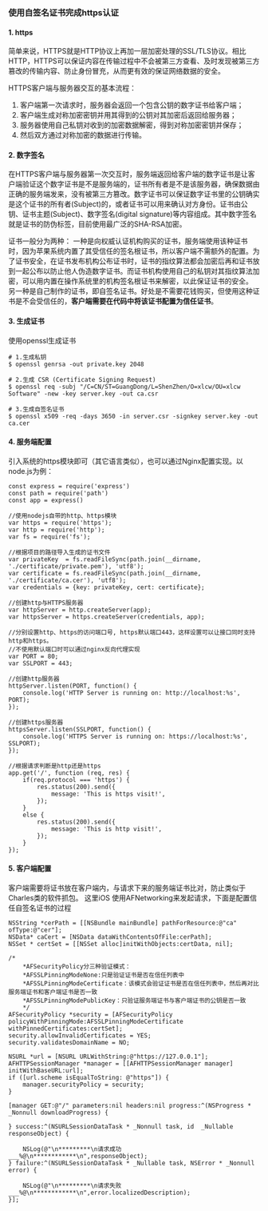 ### 使用自签名证书完成https认证

#### 1. https
简单来说，HTTPS就是HTTP协议上再加一层加密处理的SSL/TLS协议。相比HTTP，HTTPS可以保证内容在传输过程中不会被第三方查看、及时发现被第三方篡改的传输内容、防止身份冒充，从而更有效的保证网络数据的安全。

HTTPS客户端与服务器交互的基本流程：
1. 客户端第一次请求时，服务器会返回一个包含公钥的数字证书给客户端；
2. 客户端生成对称加密密钥并用其得到的公钥对其加密后返回给服务器；
3. 服务器使用自己私钥对收到的加密数据解密，得到对称加密密钥并保存；
4. 然后双方通过对称加密的数据进行传输。
#### 2. 数字签名
在HTTPS客户端与服务器第一次交互时，服务端返回给客户端的数字证书是让客户端验证这个数字证书是不是服务端的，证书所有者是不是该服务器，确保数据由正确的服务端发来，没有被第三方篡改。数字证书可以保证数字证书里的公钥确实是这个证书的所有者(Subject)的，或者证书可以用来确认对方身份。证书由公钥、证书主题(Subject)、数字签名(digital signature)等内容组成。其中数字签名就是证书的防伪标签，目前使用最广泛的SHA-RSA加密。

证书一般分为两种：
一种是向权威认证机构购买的证书，服务端使用该种证书时，因为苹果系统内置了其受信任的签名根证书，所以客户端不需额外的配置。为了证书安全，在证书发布机构公布证书时，证书的指纹算法都会加密后再和证书放到一起公布以防止他人伪造数字证书。而证书机构使用自己的私钥对其指纹算法加密，可以用内置在操作系统里的机构签名根证书来解密，以此保证证书的安全。
另一种是自己制作的证书，即自签名证书。好处是不需要花钱购买，但使用这种证书是不会受信任的，**客户端需要在代码中将该证书配置为信任证书**。
#### 3. 生成证书
使用openssl生成证书
```
# 1.生成私钥
$ openssl genrsa -out private.key 2048

# 2.生成 CSR (Certificate Signing Request)
$ openssl req -subj "/C=CN/ST=GuangDong/L=ShenZhen/O=xlcw/OU=xlcw Software" -new -key server.key -out ca.csr

# 3.生成自签名证书
$ openssl x509 -req -days 3650 -in server.csr -signkey server.key -out ca.cer
```
#### 4. 服务端配置
引入系统的https模块即可（其它语言类似），也可以通过Nginx配置实现。以node.js为例：
```
const express = require('express')
const path = require('path')
const app = express()

//使用nodejs自带的http、https模块
var https = require('https');
var http = require('http');
var fs = require('fs');

//根据项目的路径导入生成的证书文件
var privateKey  = fs.readFileSync(path.join(__dirname, './certificate/private.pem'), 'utf8');
var certificate = fs.readFileSync(path.join(__dirname, './certificate/ca.cer'), 'utf8');
var credentials = {key: privateKey, cert: certificate};

//创建http与HTTPS服务器
var httpServer = http.createServer(app);
var httpsServer = https.createServer(credentials, app);

//分别设置http、https的访问端口号, https默认端口443，这样设置可以让接口同时支持http和https。
//不使用默认端口时可以通过nginx反向代理实现
var PORT = 80;
var SSLPORT = 443;

//创建http服务器
httpServer.listen(PORT, function() {
    console.log('HTTP Server is running on: http://localhost:%s', PORT);
});

//创建https服务器
httpsServer.listen(SSLPORT, function() {
    console.log('HTTPS Server is running on: https://localhost:%s', SSLPORT);
});
  
//根据请求判断是http还是https
app.get('/', function (req, res) {
    if(req.protocol === 'https') {
        res.status(200).send({
            message: 'This is https visit!',
        });
    }
    else {
        res.status(200).send({
            message: 'This is http visit!',
        });
    }
});
```
#### 5. 客户端配置
客户端需要将证书放在客户端内，与请求下来的服务端证书比对，防止类似于Charles类的软件抓包。
这里iOS 使用AFNetworking来发起请求，下面是配置信任自签名证书的过程
```
NSString *cerPath = [[NSBundle mainBundle] pathForResource:@"ca" ofType:@"cer"];
NSData* caCert = [NSData dataWithContentsOfFile:cerPath];
NSSet * certSet = [[NSSet alloc]initWithObjects:certData, nil];

/*
    *AFSecurityPolicy分三种验证模式：
    *AFSSLPinningModeNone:只是验证证书是否在信任列表中
    *AFSSLPinningModeCertificate：该模式会验证证书是否在信任列表中，然后再对比服务端证书和客户端证书是否一致
    *AFSSLPinningModePublicKey：只验证服务端证书与客户端证书的公钥是否一致
    */
AFSecurityPolicy *security = [AFSecurityPolicy policyWithPinningMode:AFSSLPinningModeCertificate withPinnedCertificates:certSet];
security.allowInvalidCertificates = YES;
security.validatesDomainName = NO;

NSURL *url = [NSURL URLWithString:@"https://127.0.0.1"];
AFHTTPSessionManager *manager = [[AFHTTPSessionManager manager] initWithBaseURL:url];
if ([url.scheme isEqualToString: @"https"]) {
    manager.securityPolicy = security;
}

[manager GET:@"/" parameters:nil headers:nil progress:^(NSProgress * _Nonnull downloadProgress) {
    
} success:^(NSURLSessionDataTask * _Nonnull task, id  _Nullable responseObject) {
    
    NSLog(@"\n*********\n请求成功___%@\n************\n",responseObject);
} failure:^(NSURLSessionDataTask * _Nullable task, NSError * _Nonnull error) {
    
    NSLog(@"\n*********\n请求失败___%@\n************\n",error.localizedDescription);
}];
```
